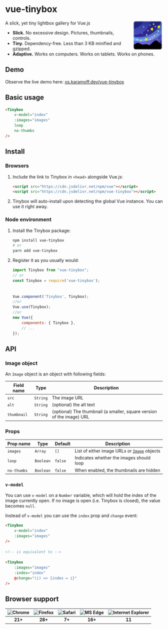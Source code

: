 # vue-tinybox

<img src="https://raw.githubusercontent.com/googlefonts/noto-emoji/master/png/128/emoji_u1f30c.png" align="right" alt="Milky Way emoji" width="96" height="96">

A slick, yet tiny lightbox gallery for Vue.js

- **Slick.** No excessive design. Pictures, thumbnails, controls.
- **Tiny.** Dependency-free. Less than 3 KB minified and gzipped.
- **Adaptive.** Works on computers. Works on tablets. Works on phones.

## Demo

Observe the live demo here: [os.karamoff.dev/vue-tinybox](https://os.karamoff.dev/vue-tinybox)

## Basic usage

```html
<Tinybox
    v-model="index"
    :images="images"
    loop
    no-thumbs
/>
```

## Install

### Browsers

1. Include the link to Tinybox in `<head>` alongside Vue.js:

   ```html
   <script src="https://cdn.jsdelivr.net/npm/vue"></script>
   <script src="https://cdn.jsdelivr.net/npm/vue-tinybox"></script>
   ```
  
2. Tinybox will auto-install upon detecting the global Vue instance. You can use
   it right away.

### Node environment

1. Install the Tinybox package:

   ```sh
   npm install vue-tinybox
   # or
   yarn add vue-tinybox
   ```

2. Register it as you usually would:

   ```js
   import Tinybox from "vue-tinybox";
   // or
   const Tinybox = require('vue-tinybox');


   Vue.component('Tinybox', Tinybox);
   //or
   Vue.use(Tinybox);
   //or
   new Vue({
       components: { Tinybox },
       // ... 
   });
   ```

## API

### Image object

An `Image` object is an object with following fields:

| Field name  | Type     | Description                                                           |
|-------------|----------|-----------------------------------------------------------------------|
| `src`       | `String` | The image URL                                                         |
| `alt`       | `String` | (optional) the alt text                                               |
| `thumbnail` | `String` | (optional) The thumbnail (a smaller, square version of the image) URL |

### Props

| Prop name   | Type      | Default | Description                                                   |
|-------------|-----------|---------|---------------------------------------------------------------|
| `images`    | `Array`   | `[]`    | List of either image URLs or [`Image`](#image-object) objects |
| `loop`      | `Boolean` | `false` | Indicates whether the images should loop                      |
| `no-thumbs` | `Boolean` | `false` | When enabled, the thumbnails are hidden                       |

### `v-model`

You can use `v-model` on a `Number` variable, which will hold the index of the
image currently open. If no image is open (i.e. Tinybox is closed), the value
becomes `null`.

Instead of `v-model` you can use the `index` prop and `change` event:

```html
<Tinybox
    v-model="index"
    :images="images"
/>

<!-- is equivalent to -->

<Tinybox
    :images="images"
    :index="index"
    @change="(i) => {index = i}"
/>
```

## Browser support

| ![Chrome][chrome] | ![Firefox][firefox] | ![Safari][safari] | ![MS Edge][edge] | ![Internet Explorer][ie] |
|:-----------------:|:-------------------:|:-----------------:|:----------------:|:------------------------:|
|      **21+**      |       **28+**       |       **7+**      |      **16+**     |          **11**          |

[chrome]:  https://github.com/alrra/browser-logos/raw/master/src/chrome/chrome_48x48.png
[firefox]: https://github.com/alrra/browser-logos/raw/master/src/firefox/firefox_48x48.png
[safari]:  https://github.com/alrra/browser-logos/raw/master/src/safari/safari_48x48.png
[edge]:    https://github.com/alrra/browser-logos/raw/master/src/edge/edge_48x48.png
[ie]:      https://github.com/alrra/browser-logos/raw/master/src/archive/internet-explorer_9-11/internet-explorer_9-11_48x48.png

